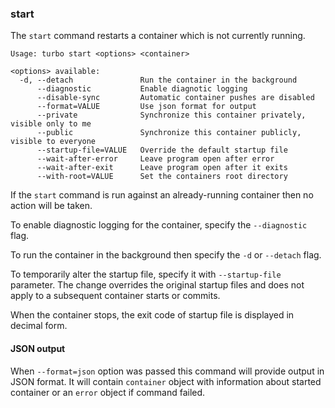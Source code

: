 ### start

The `start` command restarts a container which is not currently running. 

```
Usage: turbo start <options> <container>

<options> available:
  -d, --detach               Run the container in the background
      --diagnostic           Enable diagnotic logging
      --disable-sync         Automatic container pushes are disabled
      --format=VALUE         Use json format for output
      --private              Synchronize this container privately, visible only to me
      --public               Synchronize this container publicly, visible to everyone
      --startup-file=VALUE   Override the default startup file
      --wait-after-error     Leave program open after error
      --wait-after-exit      Leave program open after it exits
      --with-root=VALUE      Set the containers root directory
```

If the `start` command is run against an already-running container then no action will be taken. 

To enable diagnostic logging for the container, specify the `--diagnostic` flag. 

To run the container in the background then specify the `-d` or `--detach` flag.

To temporarily alter the startup file, specify it with `--startup-file` parameter. The change overrides the original startup files and does not apply to a subsequent container starts or commits.

When the container stops, the exit code of startup file is displayed in decimal form.

#### JSON output

When `--format=json` option was passed this command will provide output in JSON format. It will contain `container` object with information about started container or an `error` object if command failed.